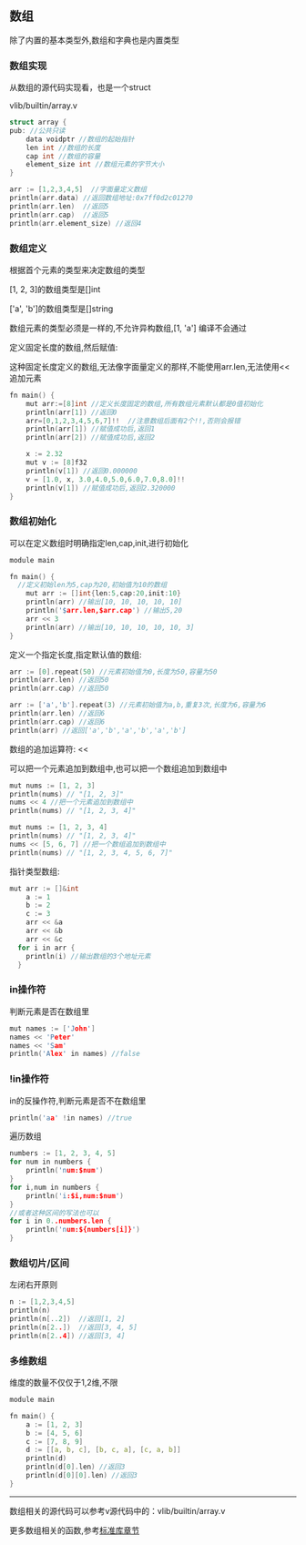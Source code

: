 ## 数组

除了内置的基本类型外,数组和字典也是内置类型

### 数组实现

从数组的源代码实现看，也是一个struct

vlib/builtin/array.v

```c
struct array {
pub: //公共只读
	data voidptr //数组的起始指针
	len int //数组的长度
	cap int //数组的容量
	element_size int //数组元素的字节大小
}
```

```c
arr := [1,2,3,4,5]  //字面量定义数组
println(arr.data) //返回数组地址:0x7ff0d2c01270
println(arr.len)  //返回5
println(arr.cap)  //返回5
println(arr.element_size) //返回4
```

### 数组定义

根据首个元素的类型来决定数组的类型

[1, 2, 3]的数组类型是[]int

['a', 'b']的数组类型是[]string

数组元素的类型必须是一样的,不允许异构数组,[1, 'a'] 编译不会通过

定义固定长度的数组,然后赋值:

这种固定长度定义的数组,无法像字面量定义的那样,不能使用arr.len,无法使用<<追加元素

```c
fn main() {
	mut arr:=[8]int //定义长度固定的数组,所有数组元素默认都是0值初始化
	println(arr[1]) //返回0
	arr=[0,1,2,3,4,5,6,7]!!  //注意数组后面有2个!!,否则会报错
	println(arr[1]) //赋值成功后,返回1
	println(arr[2]) //赋值成功后,返回2

	x := 2.32
	mut v := [8]f32
	println(v[1]) //返回0.000000
	v = [1.0, x, 3.0,4.0,5.0,6.0,7.0,8.0]!! 
	println(v[1]) //赋值成功后,返回2.320000
}
```

### 数组初始化

可以在定义数组时明确指定len,cap,init,进行初始化

```c
module main

fn main() {
  //定义初始len为5,cap为20,初始值为10的数组
	mut arr := []int{len:5,cap:20,init:10} 
	println(arr) //输出[10, 10, 10, 10, 10]
	println('$arr.len,$arr.cap') //输出5,20
	arr << 3
	println(arr) //输出[10, 10, 10, 10, 10, 3]
}

```

定义一个指定长度,指定默认值的数组:

```c
arr := [0].repeat(50) //元素初始值为0,长度为50,容量为50
println(arr.len) //返回50
println(arr.cap) //返回50
```

```c
arr := ['a','b'].repeat(3) //元素初始值为a,b,重复3次,长度为6,容量为6
println(arr.len) //返回6
println(arr.cap) //返回6
println(arr) //返回['a','b','a','b','a','b']
```

数组的追加运算符: <<

可以把一个元素追加到数组中,也可以把一个数组追加到数组中

```c
mut nums := [1, 2, 3]
println(nums) // "[1, 2, 3]"
nums << 4 //把一个元素追加到数组中
println(nums) // "[1, 2, 3, 4]"
```

```c
mut nums := [1, 2, 3, 4]
println(nums) // "[1, 2, 3, 4]"
nums << [5, 6, 7] //把一个数组追加到数组中
println(nums) // "[1, 2, 3, 4, 5, 6, 7]"
```

指针类型数组:

```c
mut arr := []&int
	a := 1
	b := 2
	c := 3
	arr << &a
	arr << &b
	arr << &c
  for i in arr {
    println(i) //输出数组的3个地址元素
  }
```

### in操作符

判断元素是否在数组里

```c
mut names := ['John']
names << 'Peter'
names << 'Sam'
println('Alex' in names) //false
```

### !in操作符

in的反操作符,判断元素是否不在数组里

```c
println('aa' !in names) //true
```

遍历数组

```c
numbers := [1, 2, 3, 4, 5]
for num in numbers {
	println('num:$num')
}
for i,num in numbers {
	println('i:$i,num:$num')
}
//或者这种区间的写法也可以
for i in 0..numbers.len {
	println('num:${numbers[i]}')
}
```

### 数组切片/区间

左闭右开原则

```c
n := [1,2,3,4,5]
println(n)
println(n[..2])  //返回[1, 2]
println(n[2..])  //返回[3, 4, 5]
println(n[2..4]) //返回[3, 4]
```

### 多维数组

维度的数量不仅仅于1,2维,不限

```c
module main

fn main() {
  	a := [1, 2, 3]
    b := [4, 5, 6]
    c := [7, 8, 9]
    d := [[a, b, c], [b, c, a], [c, a, b]]
    println(d) 
    println(d[0].len) //返回3
    println(d[0][0].len) //返回3
}
```

------

数组相关的源代码可以参考v源代码中的：vlib/builtin/array.v

更多数组相关的函数,参考[标准库章节](./std_builtin.md)